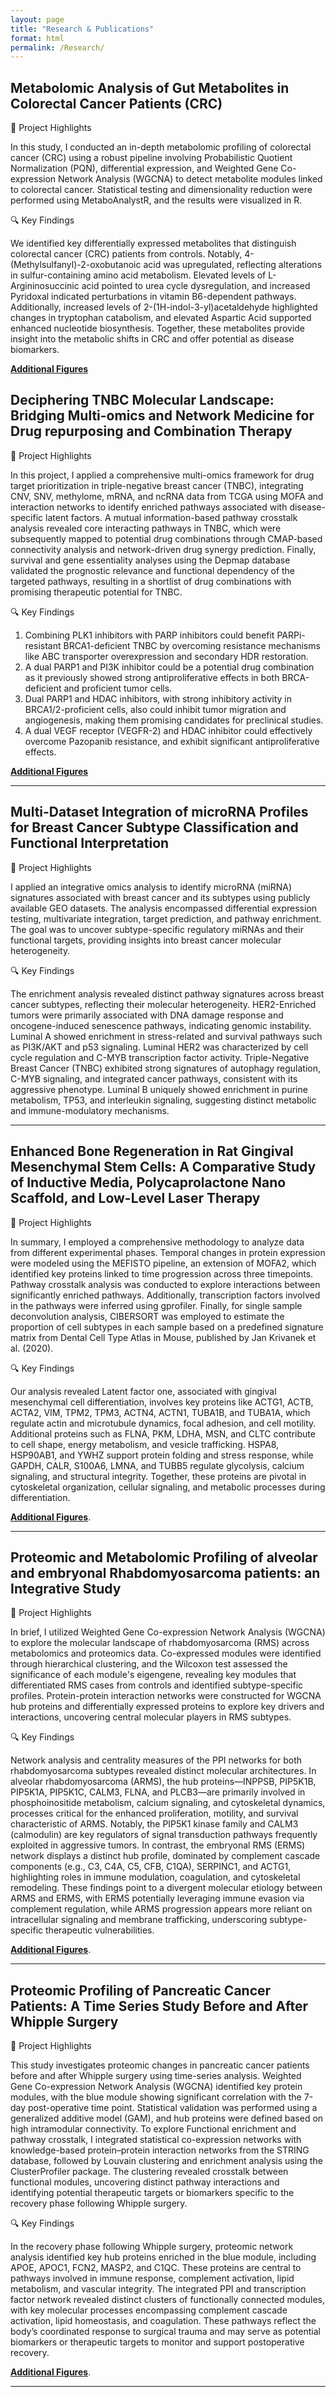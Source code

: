 ```yaml
---
layout: page
title: "Research & Publications"
format: html
permalink: /Research/
---
```



## Metabolomic Analysis of Gut Metabolites in Colorectal Cancer Patients (CRC)

🧬 Project Highlights

In this study, I conducted an in-depth metabolomic profiling of colorectal cancer (CRC) using a robust pipeline involving Probabilistic Quotient Normalization (PQN), differential expression, and Weighted Gene Co-expression Network Analysis (WGCNA) to detect metabolite modules linked to colorectal cancer. Statistical testing and dimensionality reduction were performed using MetaboAnalystR, and the results were visualized in R. 

🔍 Key Findings

 We identified key differentially expressed metabolites that distinguish colorectal cancer (CRC) patients from controls. Notably, 4-(Methylsulfanyl)-2-oxobutanoic acid was upregulated, reflecting alterations in sulfur-containing amino acid metabolism. Elevated levels of L-Argininosuccinic acid pointed to urea cycle dysregulation, and increased Pyridoxal indicated perturbations in vitamin B6-dependent pathways. Additionally, increased levels of 2-(1H-indol-3-yl)acetaldehyde highlighted changes in tryptophan catabolism, and elevated Aspartic Acid supported enhanced nucleotide biosynthesis. Together, these metabolites provide insight into the metabolic shifts in CRC and offer potential as disease biomarkers.

**[Additional Figures](figures_crc.html)** 



## Deciphering TNBC Molecular Landscape: Bridging Multi-omics and Network Medicine for Drug repurposing and Combination Therapy

🧬 Project Highlights

In this project, I applied a comprehensive multi-omics framework for drug target prioritization in triple-negative breast cancer (TNBC), integrating CNV, SNV, methylome, mRNA, and ncRNA data from TCGA using MOFA and interaction networks to identify enriched pathways associated with disease-specific latent factors. A mutual information-based pathway crosstalk analysis revealed core interacting pathways in TNBC, which were subsequently mapped to potential drug combinations through CMAP-based connectivity analysis and network-driven drug synergy prediction. Finally, survival and gene essentiality analyses using the Depmap database validated the prognostic relevance and functional dependency of the targeted pathways, resulting in a shortlist of drug combinations with promising therapeutic potential for TNBC.

🔍 Key Findings

1. Combining PLK1 inhibitors with PARP inhibitors could benefit PARPi-resistant BRCA1-deficient TNBC by overcoming resistance mechanisms like ABC transporter overexpression and secondary HDR restoration.
2. A dual PARP1 and PI3K inhibitor could be a potential drug combination as it previously showed strong antiproliferative effects in both BRCA-deficient and proficient tumor cells.
3. Dual PARP1 and HDAC inhibitors, with strong inhibitory activity in BRCA1/2-proficient cells, also could inhibit tumor migration and angiogenesis, making them promising candidates for preclinical studies.
4. A dual VEGF receptor (VEGFR-2) and HDAC inhibitor could effectively overcome Pazopanib resistance, and exhibit significant antiproliferative effects.

**[Additional Figures](figures_tnbc.html)** 

***

## Multi-Dataset Integration of microRNA Profiles for Breast Cancer Subtype Classification and Functional Interpretation

🧬 Project Highlights

I applied an integrative omics analysis to identify microRNA (miRNA) signatures associated with breast cancer and its subtypes using publicly available GEO datasets. The analysis encompassed differential expression testing, multivariate integration, target prediction, and pathway enrichment. The goal was to uncover subtype-specific regulatory miRNAs and their functional targets, providing insights into breast cancer molecular heterogeneity.

🔍 Key Findings

The enrichment analysis revealed distinct pathway signatures across breast cancer subtypes, reflecting their molecular heterogeneity. HER2-Enriched tumors were primarily associated with DNA damage response and oncogene-induced senescence pathways, indicating genomic instability. Luminal A showed enrichment in stress-related and survival pathways such as PI3K/AKT and p53 signaling. Luminal HER2 was characterized by cell cycle regulation and C-MYB transcription factor activity. Triple-Negative Breast Cancer (TNBC) exhibited strong signatures of autophagy regulation, C-MYB signaling, and integrated cancer pathways, consistent with its aggressive phenotype. Luminal B uniquely showed enrichment in purine metabolism, TP53, and interleukin signaling, suggesting distinct metabolic and immune-modulatory mechanisms.

***

## Enhanced Bone Regeneration in Rat Gingival Mesenchymal Stem Cells: A Comparative Study of Inductive Media, Polycaprolactone Nano Scaffold, and Low-Level Laser Therapy

🧬 Project Highlights

 In summary, I employed a comprehensive methodology to analyze data from different experimental phases. Temporal changes in protein expression were modeled using the MEFISTO pipeline, an extension of MOFA2, which identified key proteins linked to time progression across three timepoints. Pathway crosstalk analysis was conducted to explore interactions between significantly enriched pathways. Additionally, transcription factors involved in the pathways were inferred using gprofiler. Finally, for single sample deconvolution analysis, CIBERSORT was employed to estimate the proportion of cell subtypes in each sample based on a predefined signature matrix from Dental Cell Type Atlas in Mouse, published by Jan Krivanek et al. (2020).

🔍 Key Findings

 Our analysis revealed Latent factor one, associated with gingival mesenchymal cell differentiation, involves key proteins like ACTG1, ACTB, ACTA2, VIM, TPM2, TPM3, ACTN4, ACTN1, TUBA1B, and TUBA1A, which regulate actin and microtubule dynamics, focal adhesion, and cell motility. Additional proteins such as FLNA, PKM, LDHA, MSN, and CLTC contribute to cell shape, energy metabolism, and vesicle trafficking. HSPA8, HSP90AB1, and YWHZ support protein folding and stress response, while GAPDH, CALR, S100A6, LMNA, and TUBB5 regulate glycolysis, calcium signaling, and structural integrity. Together, these proteins are pivotal in cytoskeletal organization, cellular signaling, and metabolic processes during differentiation.

**[Additional Figures](figures_gmsc.html)**.

***

## Proteomic and Metabolomic Profiling of alveolar and embryonal Rhabdomyosarcoma patients: an Integrative Study

🧬 Project Highlights

In brief, I utilized Weighted Gene Co-expression Network Analysis (WGCNA) to explore the molecular landscape of rhabdomyosarcoma (RMS) across metabolomics and proteomics data. Co-expressed modules were identified through hierarchical clustering, and the Wilcoxon test assessed the significance of each module's eigengene, revealing key modules that differentiated RMS cases from controls and identified subtype-specific profiles. Protein-protein interaction networks were constructed for WGCNA hub proteins and differentially expressed proteins to explore key drivers and interactions, uncovering central molecular players in RMS subtypes.

🔍 Key Findings

Network analysis and centrality measures of the PPI networks for both rhabdomyosarcoma subtypes revealed distinct molecular architectures. In alveolar rhabdomyosarcoma (ARMS), the hub proteins—INPPSB, PIP5K1B, PIP5K1A, PIP5K1C, CALM3, FLNA, and PLCB3—are primarily involved in phosphoinositide metabolism, calcium signaling, and cytoskeletal dynamics, processes critical for the enhanced proliferation, motility, and survival characteristic of ARMS. Notably, the PIP5K1 kinase family and CALM3 (calmodulin) are key regulators of signal transduction pathways frequently exploited in aggressive tumors. In contrast, the embryonal RMS (ERMS) network displays a distinct hub profile, dominated by complement cascade components (e.g., C3, C4A, C5, CFB, C1QA), SERPINC1, and ACTG1, highlighting roles in immune modulation, coagulation, and cytoskeletal remodeling. These findings point to a divergent molecular etiology between ARMS and ERMS, with ERMS potentially leveraging immune evasion via complement regulation, while ARMS progression appears more reliant on intracellular signaling and membrane trafficking, underscoring subtype-specific therapeutic vulnerabilities.

**[Additional Figures](figures_rhabdo.html)**.

***

## Proteomic Profiling of Pancreatic Cancer Patients: A Time Series Study Before and After Whipple Surgery

🧬 Project Highlights

This study investigates proteomic changes in pancreatic cancer patients before and after Whipple surgery using time-series analysis. Weighted Gene Co-expression Network Analysis (WGCNA) identified key protein modules, with the blue module showing significant correlation with the 7-day post-operative time point. Statistical validation was performed using a generalized additive model (GAM), and hub proteins were defined based on high intramodular connectivity. To explore Functional enrichment and pathway crosstalk, I integrated statistical co-expression networks with knowledge-based protein–protein interaction networks from the STRING database, followed by Louvain clustering and enrichment analysis using the ClusterProfiler package. The clustering revealed crosstalk between functional modules, uncovering distinct pathway interactions and identifying potential therapeutic targets or biomarkers specific to the recovery phase following Whipple surgery.

🔍 Key Findings

In the recovery phase following Whipple surgery, proteomic network analysis identified key hub proteins enriched in the blue module, including APOE, APOC1, FCN2, MASP2, and C1QC. These proteins are central to pathways involved in immune response, complement activation, lipid metabolism, and vascular integrity. The integrated PPI and transcription factor network revealed distinct clusters of functionally connected modules, with key molecular processes encompassing complement cascade activation, lipid homeostasis, and coagulation. These pathways reflect the body’s coordinated response to surgical trauma and may serve as potential biomarkers or therapeutic targets to monitor and support postoperative recovery.

**[Additional Figures](figures_pancreas.html)**.

***

